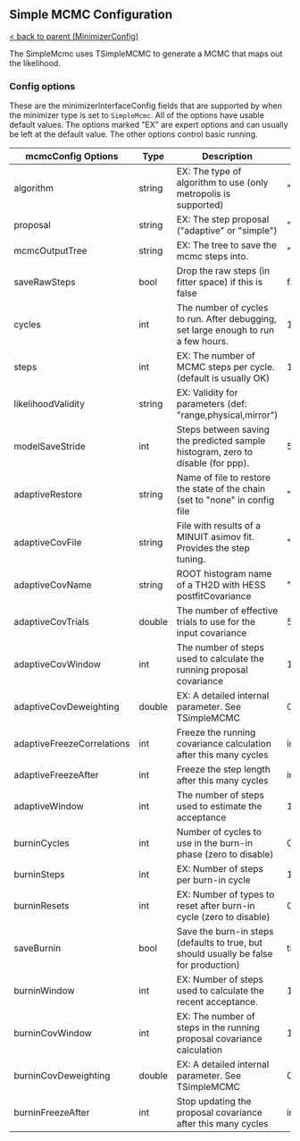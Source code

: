 ## Simple MCMC Configuration

[< back to parent (MinimizerConfig)](MinimizerConfig.md)

The SimpleMcmc uses TSimpleMCMC to generate a MCMC that maps out the
likelihood.

### Config options

These are the minimizerInterfaceConfig fields that are supported by when
the minimizer type is set to `SimpleMcmc`. All of the options have usable
default values.  The options marked "EX" are expert options and can usually
be left at the default value.  The other options control basic running.

| mcmcConfig Options       | Type   | Description                                                                 | Default             |
|--------------------------|--------|-----------------------------------------------------------------------------|---------------------|
| algorithm | string | EX: The type of algorithm to use (only metropolis is supported) | "metropolis" |
| proposal | string | EX: The step proposal ("adaptive" or "simple") | "adaptive" |
| mcmcOutputTree | string | EX: The tree to save the mcmc steps into. | "MCMC" |
| saveRawSteps | bool | Drop the raw steps (in fitter space) if this is false | false |
| cycles | int | The number of cycles to run.  After debugging, set large enough to run a few hours. | 1 |
| steps | int | EX: The number of MCMC steps per cycle. (default is usually OK) | 10000 |
| likelihoodValidity | string | EX: Validity for parameters (def: "range,physical,mirror") | |
| modelSaveStride | int | Steps between saving the predicted sample histogram, zero to disable (for ppp). | 5000 |
| adaptiveRestore | string | Name of file to restore the state of the chain (set to "none" in config file | "none" |
| adaptiveCovFile | string | File with results of a MINUIT asimov fit.  Provides the step tuning. | "none" |
| adaptiveCovName | string | ROOT histogram name of a TH2D with HESS postfitCovariance | "see code" |
| adaptiveCovTrials | double | The number of effective trials to use for the input covariance | 500,000 |
| adaptiveCovWindow | int | The number of steps used to calculate the running proposal covariance | 1,000,000 |
| adaptiveCovDeweighting | double | EX: A detailed internal parameter.  See TSimpleMCMC | 0.0 |
| adaptiveFreezeCorrelations | int | Freeze the running covariance calculation after this many cycles | infinite |
| adaptiveFreezeAfter | int | Freeze the step length after this many cycles | infinite |
| adaptiveWindow | int | The number of steps used to estimate the acceptance | 1000 |
| burninCycles | int | Number of cycles to use in the burn-in phase (zero to disable) | 0 |
| burninSteps | int | EX: Number of steps per burn-in cycle | 10000 |
| burninResets | int | EX: Number of types to reset after burn-in cycle (zero to disable) | 0 |
| saveBurnin | bool | Save the burn-in steps (defaults to true, but should usually be false for production) | true |
| burninWindow | int | EX: Number of steps used to calculate the recent acceptance. | 1000 |
| burninCovWindow | int | EX: The number of steps in the running proposal covariance calculation | 1,000,000 |
| burninCovDeweighting | double | EX: A detailed internal parameter.  See TSimpleMCMC | 0.0 |
| burninFreezeAfter | int | Stop updating the proposal covariance after this many cycles | infinite |
